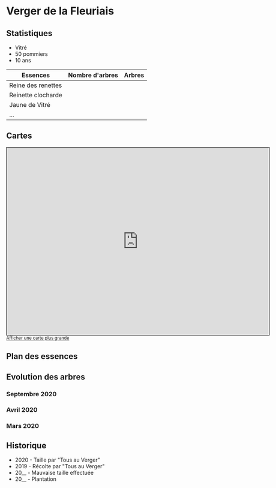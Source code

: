 # Verger de la Fleuriais

## Statistiques

 - Vitré
 - 50 pommiers
 - 10 ans

 | Essences | Nombre d'arbres | Arbres |
 | --- | --- | --- |
 | Reine des renettes | | |
 | Reinette clocharde | | |
 | Jaune de Vitré | | |
 | ... | | |

## Cartes
 
<iframe width="700" height="500" frameborder="0" scrolling="no" marginheight="0" marginwidth="0" src="https://www.openstreetmap.org/export/embed.html?bbox=-1.2053686380386355%2C48.10948543309107%2C-1.2023645639419558%2C48.11158078545601&amp;layer=mapnik&amp;marker=48.110533119953%2C-1.2038666009902954" style="border: 1px solid black"></iframe><br/><small><a href="https://www.openstreetmap.org/?mlat=48.11053&amp;mlon=-1.20387#map=19/48.11053/-1.20387">Afficher une carte plus grande</a></small>

## Plan des essences

## Evolution des arbres

### Septembre 2020

<script src="https://cdn.jsdelivr.net/npm/publicalbum@latest/embed-ui.min.js" async></script>
<div class="pa-carousel-widget" style="width:100%; height:480px; display:none;"
  data-link="https://photos.app.goo.gl/9bn1zJzVtxH4Kf8c7"
  data-title="Verger de la Fleuriais - Septembre 2020"
  data-description="44 new photos added to shared album">
  <object data="https://lh3.googleusercontent.com/Gc5MhSI2iDOq9vN9UibdbZ4VKxhvoVtqiIrrt53qOHvGuz_Sf3ZoSoVUDKBY3oHqC8kCCms-MMrukOJuUR2lepJNt-qHjB8n72EvUVgl4GzFp0w3TH_BOZzQQN9xmSrTlveJmuardTo=w1920-h1080"></object>
  <object data="https://lh3.googleusercontent.com/7ZC_4Gy6dR56DFqckR5w1JAjNao9SWjNDze6PqrLrtgaSIgZNVovV-vu07lQG5bNoR9HIJ4QKUJm6dgSqVTDlSap0u68LEvHdSvhCM0gyl1gkUtADqtMIWXn2-gdCmQOUhx1EIfp3HM=w1920-h1080"></object>
  <object data="https://lh3.googleusercontent.com/tQY_Ssdvin28pTtgQy6bgeXMpdZnN1crGZWRO6knm2o35XKuMGs-_xOuBPZlhfgk7XZbDSyafwZ1fC29qGkujvF8VG1ayV2Xnb4wQKNj4W4SA3mHrKLeNELdsLANucR76pHM97wEjUE=w1920-h1080"></object>
  <object data="https://lh3.googleusercontent.com/DFQWqVgUS51cX2DT2nz5-Eg5QFiTpsBiEILWNJi-w1mznAhkvrohygKYih5WZbMem4hx5lKPJqFGaiOTl_O968z8ZaFwcVuw1DJBN0Sj8c2wRigi5Tm3vb6KCIg4M-0UWSeslzOhZUE=w1920-h1080"></object>
  <object data="https://lh3.googleusercontent.com/NuA9KTS5TQWWXzQiDlz4HeLOYRg3OWM0NIxDepUrqqihD6_p8cY7IOlJue2yrarRcliezuVTN3vpeM7TxzrBe1MqkYLm20KmV63AjWaUKLuRK8xjxsAy-m_V888o6nOkiTfyRApwa_g=w1920-h1080"></object>
  <object data="https://lh3.googleusercontent.com/MGHz3cnWss_TWpFBOSiN9vMi-Uzw0AWgHrGVtBHENgYNt7WrPNl7dwa8AaH2P3rtiMxQm_kjSaxKYhjWqMLbS6gowcVgpQ0pRwvb3XJJzb8bSSqeWl_ODjKIR_nGq6mmAv-6wncyJuw=w1920-h1080"></object>
  <object data="https://lh3.googleusercontent.com/jtkiJDs8AlRZ6C-ggIFQF6S2jogJyBsal2jfyMA71XhXljfW4DUd3tt-CWOQtm71rW6v7loXFGiMdcK1kIkWdfADndTrhNVmnwiGQxZPFv2ZKDLKspbDXGyJtPxeQLMuUU1orrYdC3M=w1920-h1080"></object>
  <object data="https://lh3.googleusercontent.com/sL8c9vLbXCBfH03zpM3wfDdKtIVlVATlu2iD592Abre6SgKAeT3942ei_NOrtnyNQuXA6sgrMip0uCJhF8RypXg9T92VMiI34_IfKv3-rDMtflaclXPC-l1KOZII798y9YE1raaupQE=w1920-h1080"></object>
  <object data="https://lh3.googleusercontent.com/OPDod3UQ_pHHt4mu3A7HnRZ_qfa_1bNbmcCtQMmm-XpC0oBW7qghAwuOumpEafMypEqbOAI3UCWgM6MsBsfBBSy-5yv10mbe1lB1Ow1MUNp0sudAFRUBXLgg1abh8WipWq7vk-cW6m8=w1920-h1080"></object>
  <object data="https://lh3.googleusercontent.com/q0GFA0bK7RnJxcLL1o9Rxbkn7rtRb1v9FDOkEsjbLiCSdZL9wrYkl3VjQbLsNOZ-eNMV8LoTNTjbCsWi_x38E2dOVKR1n6oPVqC-d_MoaQgTGvDSNekiW5KmVJ4laXYxzuN2PLcvkGo=w1920-h1080"></object>
  <object data="https://lh3.googleusercontent.com/caKx9V7dkxlQ5c1hyPM5jUfi-O3nVfBVn8uCMrKjUpI1-jwOoJ6OEYQeb2TrwHvAq7G__t2uoVMTc00QMfIjvBFkO3hr4P0VgXG6SgwPoZ7_OPgNyt5Ga4hGy7GaVRjP_bTR8pArzns=w1920-h1080"></object>
  <object data="https://lh3.googleusercontent.com/SMjPX8ikyjFfYydtMekaLbu0JVmh-qFxkg0RZ7XCVhgLjYChIplXskhsm0a9VBVggXMo1jruboGZkfmFSvDPrAGDPAG4OgrQV6Wr-8JiJT_mSsTjFNVujAAWVPR_mPHrMzt7O2p_FkQ=w1920-h1080"></object>
  <object data="https://lh3.googleusercontent.com/EnP7Pyr9TMnFmVdgZgha1Fliq17zQTXS_dQ-0aJ-PzNGlLFU9vYUIJffoyol2wypyJENRoaUaFfIuL_h4EtRsEc2Bla6kntyqY_1nzO25Qx3k95710aRDLf-If0079v5qz6FdMs5P_A=w1920-h1080"></object>
  <object data="https://lh3.googleusercontent.com/67ubu3dUUte90rAb5XDo6SNmgLNa3vZzwZuLt4BjZInZ5VAMyQMQYEZIRBSmfLjQs2MuixNl0A6UBQbckKxPJaaUAiYbDEplbj39P_4N5KIFsQc_Btdv3H8XBg3800ukHdIVFcwyYVM=w1920-h1080"></object>
  <object data="https://lh3.googleusercontent.com/HPbWs5f8s8vYxzb1R5brTRm1ybtnZ94zVEGVq2v8n9d8r6fLHjJY_qvsM4Drw5BJhU8256LdOJ0BDtxrKW7vjSgdvj7AzSXbLZya8BPaShCdZAJfJtAnbwpaSnSGyC8geGnkMaLhAHE=w1920-h1080"></object>
  <object data="https://lh3.googleusercontent.com/sfGgcsJe0a1gihK7ClEaUcbKXXBPw05ytx9rVwpTuWWAnzcJdP-Bfdkl9NUbtjKjKWG93Q0m_10P_hM7RHqTY8qrbMmBJzjS6lh2vFurF3X5mOYNXbenKMYv8hjjrSeNafW0f8L0CNM=w1920-h1080"></object>
  <object data="https://lh3.googleusercontent.com/PfwzqgpeMom_qprCKsXQCl_-RsjNb_TASB-OFtGUHa1DVbqMp2seWhoYHACkey6hA1oUr5CoZpgtOXvpfkZFtp36hMG69GvIhcGvYxKMqsKY-krOztLrJSzTZJEWC430RQeIFUgWb6Q=w1920-h1080"></object>
  <object data="https://lh3.googleusercontent.com/ZA0u0ZoksRpon2c0LCpKkrHCHeDnT5V4WO4k7nOkb7t_dZfowDUTSafQqbI-4NKD9djgzaxxY3rRMM4ebGWI2hnt78zvSIlgMYkll3GDk64uBV6biXz0jojtmu42MzzXC5kgJwnmVuQ=w1920-h1080"></object>
  <object data="https://lh3.googleusercontent.com/1ruqDWyOhYwju8BETygt_oPuoCEkz5xhaQ8ofSMqGj-tpxkgsLpbmEDWl797vnIeNnB0i19c-0uu6ik1wenL6GA7-4OalWSBac35F4EQL6o2d03ghXDf14FZAIspJM3JOV3aL1xrW44=w1920-h1080"></object>
  <object data="https://lh3.googleusercontent.com/cocJaTDW14yRTlS9QWut-_oLHTY7AU6vxAN8bn-9aT19ZFGBR3jbBEIe_34IuYymcUNlW96XgMSvjd7afO6se7VacX0jJ7qLwcKR5Y-plKazaA5i9BwGaiTbXlh62DaoMJXa2vEs0uQ=w1920-h1080"></object>
  <object data="https://lh3.googleusercontent.com/fceLK5A0wSLKFFfze-MZXdcJ_5TH59N4czRIsIES-zcEF0YxYCdSNDekaSuHeSoI6Z3hnIOqtUVNC1asQwHqYz_-RxcaE4h_u3JqDsInMsCr3uTe1zT-z9yJQokWsFERTcenQfS4s-s=w1920-h1080"></object>
  <object data="https://lh3.googleusercontent.com/6n_dYB4q8qwxcj8Yass9R4YjnxqPJS_jEHv2c8QwDT5WIOsPxoKRrP8jIqc1sFr71puJA4P7PUzPXR69gmyoGqHrZGziPK6xfjaRI7VOHWYhw_sQi-GCDwazFCfmzBblVWNb7bBsHyQ=w1920-h1080"></object>
  <object data="https://lh3.googleusercontent.com/riqS1Hy9b3_UqBT9mnYLQg_qFpWrQAZQNHXRatRTyipZ7Il8LI31QhAV_EZBIoTlo-NWyQspdDNNpqRhPK1gY9lOfwYpLXyV751cqO68B0BVKIARkDXhHEDtsCnGQoITOZaS-_VQv6o=w1920-h1080"></object>
  <object data="https://lh3.googleusercontent.com/vkhwIXSYvxstkOKJIBizlaVv--NCZ_II5GKOf15va1sXHDEI6GaCIlt33SKTne0flTb4KfXP9kelDh_Yw9p3HsAccvLaC_eZ78HcRkLDQVnwG1RpzxeT9v8jro6O_Hv6zK6_HtK_reQ=w1920-h1080"></object>
  <object data="https://lh3.googleusercontent.com/qmCKDIFlqD4JMIdXh_DQDmcMIW0nvQqSV3Rk2Hj1RmeEFGS5NGxkbpHpDITKE1tjcup8rTbFwt0Zeo4alQMuSyiIGdh9wp9eMJK9qc735Z8tgaz3SlblLGggF6G46XXtEh2DE51IRYI=w1920-h1080"></object>
  <object data="https://lh3.googleusercontent.com/M-p6Ihrra-_PytZPkiRS9PoSvtl7QJ5uHRZb2y4g9-XxaQIq-lxP-H7AigX1V13InmQHFwUdtBvOKMeHWqjLZ3D9YW0Y6AcCrmdpQ-JtKqcQcHDJQr534qy_RoBP3h50K6DrslUxuXQ=w1920-h1080"></object>
  <object data="https://lh3.googleusercontent.com/rpQ3pa01r65FWEWP9Mm-vljhS_pcd5MsLYtrzLS4v29S9djgUTE7NLIfRfc44Un1rkJn4E_phRJI3U4GrTGZY3DVH1mhpMMCeoM9zr1YAaIP9sMXVTgBPUOaETWjFe0x_rWS7VpWgLk=w1920-h1080"></object>
  <object data="https://lh3.googleusercontent.com/KsOzjt2zwlQ4rtzyq6eW8rncsJilQl-MlrO6wTUdiz8lk0rEB_zirFFYm8zN0A-4pMrEaXpuiToxwRq39Znfr8bkuTbAFB3riotGdYMDBmiQWQ42ujU-rdt20juXUJF4IO9u1zeZ0fo=w1920-h1080"></object>
  <object data="https://lh3.googleusercontent.com/_ihSnH9hLctOYTUpmLED-ICFkPdN46L_1Xg4IKUbYRSbRIafODFNBkE4CGXss4O1MLwT5YqeX4x14D6Wa5neMncqTdq3jiqivtZze7Pm7d4QmxtvWMugkBK-ySFpjz5PNcdpwfFkOU0=w1920-h1080"></object>
  <object data="https://lh3.googleusercontent.com/JY8UnBYWYPeGFa2id2X6C7tdz80DcTjml_7YpnKY67MN4e-LMtAA_qb7JARb1QVy5WAP810ZXcWx2vZhMM1rauNpt_Xdn3KIMx7NMcnXK7vd8JUczi__n9d49b2j3bVbv897hPwd1mM=w1920-h1080"></object>
  <object data="https://lh3.googleusercontent.com/68TEDXJx7-JmlTp52dRjRgwvr8uwaM4R3J1Wy6KlLvDH5dl6MDT4yWiGISTTEtgTlwZzJOXSwTJl9omCI5iPJAYUc-DW890uu5RjRnpP9DN9uq7Pm9n1_jLdIUGvD_PMVPQjeoqvrss=w1920-h1080"></object>
  <object data="https://lh3.googleusercontent.com/FNz1hrgN8spqB4ByAdfJdDP6u82npKIfuxr6kZW0vCMu6MngEWoGQ-WOabo2-gUSAzmi7gXYb4aawLVVI6xGWGLJ_Fxb9YGuccwLZvhioyrLDryHDE7Xr68aEaVueHV3sLFV36ClsBw=w1920-h1080"></object>
  <object data="https://lh3.googleusercontent.com/Lu5ax-nrpSaQGIoXfEPdwhjvGGtPuNAKgdNUH7Bcmzss4DQresaCTVgI_-WS1TjkPsA0NLjuPZ69T9q2aA2gS_1jikktajFUDyF63QxL92aVJtcuvsUW98zVh5pUBUL2LuqqJJr1O2E=w1920-h1080"></object>
  <object data="https://lh3.googleusercontent.com/EbaCpOS5a3zpANXyQsrg-RGQ1Bs3MXiFS7OxMApS0x3C1DefG30VC4PTmKgCrGDzdTdde3oO9T23Gc9jg3-CFYyBsqgbfe4EiK_LJzjaw49XXhzp7bFNaPcdXROLTSu17hU5vFOIbVo=w1920-h1080"></object>
  <object data="https://lh3.googleusercontent.com/A6wKE9rD5HIPmiInQQiBzRDw3IuhXorlLTo8jtq-hXo9k8bveW6Z5lfwno6WqeOtfTR6p_90Lq6-_K50IqXqAI-s9ivypXOR-9Zha6Xj3wtizdgfOJ7otwRLTNqra7i4iN1ptzfpySo=w1920-h1080"></object>
  <object data="https://lh3.googleusercontent.com/cO7gtGQ_h_gQMyHZLXY_dGq4nvePDPUtko2IsQEjHdfu3ymiiVOaDDUCaW7jTk_JM5rRS87tcktgqteKnKAoYIOTVD1uMM4xwGuA3c7s08kYVUUfuPLRkLhvVnwrYhFfUlDE7ecqIkM=w1920-h1080"></object>
  <object data="https://lh3.googleusercontent.com/OUNlOZor-q2Y7pASX0dasWviAbBjRwZJ3-a9kfkNzvUflvd-LXxH-L8X4CfMQFoT-u8FbQ7bmtqy0M83FGd4ChLOozb8VSWBVlay0xz7W_ep4OH2SdF03x8ZCvTUr8AP0omH0bNp0LY=w1920-h1080"></object>
  <object data="https://lh3.googleusercontent.com/JQQOAj3wqGKvNbYv7mr843Q4U4in-QPEOeMrFVzgpiXqJM7BvibPiKXNX2duIV-QVF2hwP5OWgR3nO2ZwSex_XX-5Ub1_dlfUO9E93hwW05cjq6Sio5PwbAaSp7Rj-qjeAQC0z7uDDA=w1920-h1080"></object>
  <object data="https://lh3.googleusercontent.com/bvWo1RZ3rZgdNUayyxV3WS2dOvF8E3kxe4vnQqVh_Hn6mGB3i41mDXj6s2vTBUP-nb4Vdtm9dr7tF67bB1sgYEvtqPqNn9GW8u64Ud8oDPQ9AO5Uek6ws7pWAmPPTU4UGNXVAT24l5g=w1920-h1080"></object>
  <object data="https://lh3.googleusercontent.com/qBO1T8QGr7jjBQXnzzArlqSuZEMUuYCAV881dbVe_-ks-Db3t5oYqTEoS-OkdDqOoDnJEUXh5ovIloOJfifr95XkXL7auo2DwMglwtRsPnE0O5dbmTxJnjk2sY27t1AvADUbrGbc4Vw=w1920-h1080"></object>
  <object data="https://lh3.googleusercontent.com/5A78YNPSCQBcilciQwMyX315IPgK55Qv-sCTbiwRLD_QGCW5eIW_RJJWJ5HrDj6UEw-XrR2brmfR30iazBGlwvW9oCJvhMm-D_j7HklT4iJxDyJCSKIL8NK9x177jw1HkhMp_N4FGRQ=w1920-h1080"></object>
  <object data="https://lh3.googleusercontent.com/uoLVbADZZ-zMAOF8c2njtyTjATFKmvfe4Qsj2kHmgjsZzwFPBH9-ECB0LEWrezdWS8hvmdkziIn0fA1m9lIyqe5Xdym9QZ9D17tS94lOxFSu8T775uZT5mmVoCHvhdqAowHhbd3OGxc=w1920-h1080"></object>
  <object data="https://lh3.googleusercontent.com/NYpLTjLdNawMKdZR1pCrYGF4oGMQGSr50qxkQj5nF4QcOl6ck8GjJ_gamL5hHKeywaF_G4N8zb94FUWMw_sOQBakxKVsI57PxUV01MWFY1qzyzh5yWyqqkRES2JCHA6lJgsrVKWBc7w=w1920-h1080"></object>
  <object data="https://lh3.googleusercontent.com/f6KTnVztZRZF4PMSw80Ja0Zjnsf3646myvtrXEjJvdiHHRWtbY2FoC0fQxho9Wi6BA-56CeKnuoNWYu-E2-3HsrD6curefz2nb0dLQkpJDcUlUOfYyuqiffsz73BhXZ_A77rsJ3YctI=w1920-h1080"></object>
</div>

### Avril 2020

<script src="https://cdn.jsdelivr.net/npm/publicalbum@latest/embed-ui.min.js" async></script>
<div class="pa-carousel-widget" style="width:100%; height:480px; display:none;"
  data-link="https://photos.app.goo.gl/go2MnhvHufVqq9gw5"
  data-title="Verger de la Fleuriais - Avril 2020"
  data-description="51 new photos added to shared album">
  <object data="https://lh3.googleusercontent.com/_-Oez8_b2kjykdvapy34ZpvcBxrcB3M4E5h184CizLIK1MZHiqdrmlrVKCsngvhC5TeKaOAljMzY4udMR4np5-LxbxZcjXtAuBnOLztt0wvgh0OWYUJvp2JJkmLEaqWopulNDioUu3A=w1920-h1080"></object>
  <object data="https://lh3.googleusercontent.com/pzi4z1rzPmKR0NXDg8mJkLQbc3pKZJjv9SOAu1l9Pwq9DBbJf_w4WqnEItO9x_eYl9knzYOw6c-Tezleovc7WW1pOMhKedk_zZRKMlaGAH-pfcQFmmmDrD9UU4LeBpnNZWC-oIKeo6I=w1920-h1080"></object>
  <object data="https://lh3.googleusercontent.com/4A1jLSne9k52K-XjwF6tfHGvjHwlA89yaWcDmRWMYVc-w-XldWztxiRIlUp2xd7cJ1WSFESBZXJ0AXzekE20XS2J_L5M9sBsmUL2rnesXgGdtSPpv-m2zLtK7TicYUYjEzouWX9P5wk=w1920-h1080"></object>
  <object data="https://lh3.googleusercontent.com/ISTaEI2Sd6c6jjAiswUAzWIM46azH8SkgfXKP4PnJQwu2WwHS1igCfKHO4g8opR1eCXKJL6UTVBVl5y5tiDdeQp7HSgtE1vzQ_PwhtkJHV6J4oSkUEotN1zkJue6yyNbPXQoSrywlDw=w1920-h1080"></object>
  <object data="https://lh3.googleusercontent.com/TfMKvelswYHuMhLztLItG4WFEVjira_KBuOTt-JaeeLxf6d019sIyawBWC0GmtxTOvu9JaDpMrmurnMV7pmZeYss-g0aeXmW8fgV1qx3frriof1xWte2TYRjSjX6C-sDCEoyTnNxpgk=w1920-h1080"></object>
  <object data="https://lh3.googleusercontent.com/22KbL9CTNb_yj38XuBiLMLkVF_UY6QOb8jXezTHD4eDi9O8Ew6r69ogGh7NXhDlKd9EaE3hascX4Orur_DaemmOXjr9lIL3L2Vq_3Qg5NoDH6eqFu7ZJoDVNj0tUBjq3SbRZZibw1bg=w1920-h1080"></object>
  <object data="https://lh3.googleusercontent.com/Yzm6A2IzuXGqYR5wypLxfVbgi8PiWRF-A93IQdbE81xAITSvFCmoXq952Ail32KUlfwN-qMsgvODNH_8P84HI1Z8K2kbZ5Rex61WSExx-xgO6Mc6MLRBpFljrpJmhrezildJxiUSa1w=w1920-h1080"></object>
  <object data="https://lh3.googleusercontent.com/adFFgUX2FNOhT0f-lzPkjcDWjlu8HtL4qjfT7z_I-cKD-395d7nMFh4FelxfB0A5AxvoYyBD2YYVL4uQcqX3YZ8HqmLi9BdCgsn3n69MaoHbYggL46a9xaTH_jihQe91rQiqNe663tw=w1920-h1080"></object>
  <object data="https://lh3.googleusercontent.com/TE8XFnfdumrPqPEc-GBnwQqj0jqgzrJKOqvoYxCA7btimopms8doqQwG8rzAZJf-MvmpE2QGDTESdJCf_EFN63NiF6J6bqSQIQaQmejYYCCF-5M24lwko9lm6aj5cWiNnahDlgnvZGQ=w1920-h1080"></object>
  <object data="https://lh3.googleusercontent.com/c8yhQyOTSsidWRyrwIKS0YPZB-byQUhbR5eUZGDonXS7R4sDn6Id91gQSwaCfIhG_uxH91bIKr48nWJGtddw0W2RsAqkOUPtwpny4YZoyoWCX80b7jQz2XEei3FZJg7-tojcvDjO8Ow=w1920-h1080"></object>
  <object data="https://lh3.googleusercontent.com/TeLEJK_SPZTbF_fi94wpSH1ChFK5KiLZJvfUC1cXXh3OvRcvlowHOPedZt9qVIOf037LxUx9whuy0fV1CBaJt34fcf01TJT6PjDS_DJoZHzYINxLjHIVgDWxJThBX8nWIFqbF4wY3bA=w1920-h1080"></object>
  <object data="https://lh3.googleusercontent.com/NWydD9KWck7R2qZzyNKvzCuY4E09XogjRxX5FbrASov9YHP9982BDP52tl__JOJzL-pMOHzSSOAm7BM4pyHIT75V6iSpwywDor4qDV7eMDoP2sHp3ze-U6pbv4DZAULspaK6aB9ZL0I=w1920-h1080"></object>
  <object data="https://lh3.googleusercontent.com/qoK9sEE2-O4rxnpxrgUU_pM8U22OIpo7uuwXNQ6hBKbUvZlZC0WsSo47-reOKQje6BsVm5dPSf9EwELHxUgCa2rLE2394NCBpGLvSk4yvIleb9KfZGTV56fryF7TwM0DswKi_zjUERE=w1920-h1080"></object>
  <object data="https://lh3.googleusercontent.com/0OnG48VmKOJdRiMB5yyM95OL8xNz71FrLsqBD0Ovon1uYj1_r5w8ZIzZudEhoN4jKP5_RtmnvwWj-K7YNnUWID6sk63CstquIFwM7NpwsgY6_pN7kFX4h-0JOpYj4dVYb4AB3vYTy54=w1920-h1080"></object>
  <object data="https://lh3.googleusercontent.com/sULdsVeTSUSihkIH2DVTf9_sUjtrmZGaMHyCjRC22U7sNfubv-zTJv0-HqxVxmWUyVzVTUlZBtKD30dG6NHiXnGgvvZI9cGbSxUXYCdFWdXPshbVaCzZ0XlDavkezwL48gM2ds5PDN8=w1920-h1080"></object>
  <object data="https://lh3.googleusercontent.com/I-y0BQLeu52NdXf64nUuKhUelEbwLtIUDCSDZZoHR2b0l0_Ahbw6vmSPrBde6wPfOKG7JFnpZBz1fKCbilGjt0ogjym9u-lf2mRr7FN47-tfV4IoSto8ngRW74-g7mMe-rtNCs7XZg0=w1920-h1080"></object>
  <object data="https://lh3.googleusercontent.com/aovohuXogF4Qc1cJ2GB7dCtZkS4De3GCLcJ5DeQuGiGmikyE8PP_bikb7lX4EhwQKryqShavXN1ZWWwMGt35oBe_B-3ryb2sqTqZ40xr6tSWlkf2ocHWE1-vYKr1GeasOi2YB_9M-U0=w1920-h1080"></object>
  <object data="https://lh3.googleusercontent.com/Vurj_EEu-0tDhfhN48uvYeXXreFtTKt-8m0PGq2LqJVpzCCF2eesmPEpBCr4_Dqt1uxPWILxGeJ_QEfVyL5jxPZ11HclzenK4e7_NbRDGMCB7XzNTYHIDXI_t0cdylXyW4VAazoy7yY=w1920-h1080"></object>
  <object data="https://lh3.googleusercontent.com/Z6VgcpFppIU5zCKcRG7fRNCemlOtm3l9Bzh-mvIWL4fGE73FTiNub8KkoSDSvDD0L9jJ8kJy1Gen10gFmDjLlSHn9S0SjsBwMWfj6_opJMh_9J4nue8Uhe6Ga_3OEEveLxWu9FSFIys=w1920-h1080"></object>
  <object data="https://lh3.googleusercontent.com/XqO2dE5SKkTPkn5TOFDSxApyuzIju8CiGlDvbKvqu-r-ZbpEtfT-Ng9KyhvYowU_arJOJ4crreKaixs2pZuAzhxbqQeulkAqe6CJ0GRsphIaQe9ZIpyY5FbwQ2nWSmo55qFoCqWoSIs=w1920-h1080"></object>
  <object data="https://lh3.googleusercontent.com/EoTphqd2jCa70p2mX1CXRMRUa9zQB6rpEn__vlYP7UUk0fgHpsUkEnrETA33xqbhO5KjHd5gAnwjGYsaw59RlTo558XPCJT51bbDY6DMRhsjAFt1lzTkg7MbzFGB3uB1MMiaBVF1XI0=w1920-h1080"></object>
  <object data="https://lh3.googleusercontent.com/FHs7ObZrL7IoLPOy9tBKyeEuTtsKWSvkfqQqC4y5igT3pb_r9gntsVDKKFKccGp5_PpThwbBjMaFWbx0W14Mnvlv-f7iMpFRO_JUYLTv6KS95hwvNgjpD29Qxh7Lu9lQJlc3ROy-pUI=w1920-h1080"></object>
  <object data="https://lh3.googleusercontent.com/rzYUTC0mtc_BZSqwugf0MI7TfPaDGMHWj6GoEzDhkZoLS0lFFvYDXWJx9gaa9koKGZ9L61uSP-U-aDeYnwDx6ePg1VJeZ4bHkOp2ZmEdkd8N4Vis_XTusNB5pAbba30gPhvsiP8OgXs=w1920-h1080"></object>
  <object data="https://lh3.googleusercontent.com/t1X6XIDL8to11HtAUET6cXw0dauPODM_r1Y1zk6oQ2tpzGJTS45o1HOuuYNcTRST49xlp_yaPmzUjL2yiJqE1uQwAm0GZRbazD3VytPRRe_qqogB1DZ6tsvX9CU-A3d_8LUTZoACdHE=w1920-h1080"></object>
  <object data="https://lh3.googleusercontent.com/nB-U19Ky3bZFdDw-bXAyEv-SCEBP7JPLHUFAqvoGYWmHU-3hpI1XWTLkrFpW4vMT7RO9J3yxFMF1vYLjzdhQfBM3aH0AW_xeHvw4rlzszXSO760zcooDI5UxLpVVKUjSNpdltUCc818=w1920-h1080"></object>
  <object data="https://lh3.googleusercontent.com/bgu-bPax3SHNPc6zoJYsEjdJLFkuxpylRs7_VAM2yeKbdAUjUXU0HMKDFLFnFf_9zaSdE2VpUDDU6Cq2BjQNqBhSQCFN1VKuCMdfIHJsd0K59ugXat5CJec0V-rItwUw1-14HNxKB8Y=w1920-h1080"></object>
  <object data="https://lh3.googleusercontent.com/qVK_WhqWekcmLdday7cTWBcSnq4id4MfS3kXvtZP8u-L2P4kX0XyZXlo3QMuI-EorWuTLYFk2vnwhyI2RalXr3iCpb16N34KjSuiH82jNXPyEUqi-NlwJMwgv6yBnWD_yU8hJ0NPZ4Y=w1920-h1080"></object>
  <object data="https://lh3.googleusercontent.com/VfQxjGrzhGSZBVtcX4kF11JKafxlL5rDYETYluASVmeOZOdTzQVrDMjIOdz0KXQyPYAb1X8QXicZM4KVNUpuDYXuafZ7agdzGiUM4Trr-XK-7793eWpH5hvPAkuCPTrwb8RkxDq_Rvo=w1920-h1080"></object>
  <object data="https://lh3.googleusercontent.com/NogQRebOeoTS-cYrUreW1f2me47Yg2imiYbXFWcLrcDq2eXM2eE_GWfHvAAuUY4QSxYJXFp6N_WlPLybqIhiC3xftZT4iQy1agh7GHOnJ05EhSWKRrObPA2kDuWXJtinCTv3ClVfca4=w1920-h1080"></object>
  <object data="https://lh3.googleusercontent.com/sqOsiwep3gTkoNdf4NCjFT5LR5WMjPVXKsJEMZ834QcoXV8NbG9tF8SXisrh1qShfM6ZgfBTR_J9nvpc71R199VgZstflcpDfJTO5alYGtn8y2UWVj8z6YsGW-nfU6GCZEMG9pCp_do=w1920-h1080"></object>
  <object data="https://lh3.googleusercontent.com/j4SHKQ2oO2Fk6CM28aQNoMe5S7zT8n7sdoQpIwpJlQwyiuk9wCnmcwO_3EhPF2O4R9_JlszZcKDpcbyJDzmzVq1Tr1X9fj3cCByYv8321VnenQ55LmnrT_55hRb1pbYPy1V65xuXXUs=w1920-h1080"></object>
  <object data="https://lh3.googleusercontent.com/J0WUkbLlY9DPv12xHL1nxJk3F2SQWcSRkPyO2QAOqI-hm9kxDCFhlsLNOogvKisIEVsIqYqSTk2Ydrcv825hUen69vvjiAmgzoe4f1KMEynwV_dECsUixdQOyNDw_rQcSdZt4Tsrak4=w1920-h1080"></object>
  <object data="https://lh3.googleusercontent.com/opOqgBz3QSGAs4txHG1YYku8ku0tOnbTmfH8RI8VQlUrEohYbQpzCGODhSB7VDaiV1ctwaIoTSiknvaKvQm_HJu5Pyqhou5Uqyfugdf_y8TlCsmUT-QEiMhqwYklRrFeLSmQSmfAJLQ=w1920-h1080"></object>
  <object data="https://lh3.googleusercontent.com/i2IwxrI-tmGyccLtjeFwgRDNkAGh2_JnqzCr3jxrgJkONE6AON_skzWZ2E_CKfzEStxzkV_z531LjR3JjoRHoe6Ts8wv6b0yGwAVYD09uhmsraPtGUNyrrTNCaCvr7PAcs8uMO7pa18=w1920-h1080"></object>
  <object data="https://lh3.googleusercontent.com/P3xPBi10Hp7_ndAR_mNR1Ds2tWdaoqp43hIeet6pJQVhulimlRFzI63nZ1lBn57hZRe2knpOOXjyTi88TrL5jBUwfcVL6hnXwlRPxUuUBI9vfRUi4_QYLMDnC1jtXNHvE7_8v_ZapPQ=w1920-h1080"></object>
  <object data="https://lh3.googleusercontent.com/bAG55rjHw79n5xG3v8brtkIymftbdwWT1IoZrxZcQEsyZV5BbwKCD_Wy1sQUyBFl5BbxLg6nFk91AUoyZeTfNBR9LtMmxPqnzaU3pd2eJZ2jrlP60GGMairTrXeBMsjJqLg80sSMEuI=w1920-h1080"></object>
  <object data="https://lh3.googleusercontent.com/6ISjPG1rj_5MKAdXgzN-j-ywMIe9LhTYOeOwZ1qKPmsqlIS9LHOOi76kuA9sX7wqIYX0PixNaEskLK-6sUcbyea2BSBMzvsyjIEfO-J3SKqF8K54cc5cPCWg2A59lQURZXU9ist9dbw=w1920-h1080"></object>
  <object data="https://lh3.googleusercontent.com/zj4JoyiQOHvufUS2ZpAf6fzuzN9dnvYikJU04Z5zeytgdwzpWSjAzuj6eXdXyMzalAOG6zCEd84utJc0vvB9ps0hXMmzHH9Pw4RsUApJEp6pI_K0BTIqKfNL1E0Z-rj7mmq_shP_MTQ=w1920-h1080"></object>
  <object data="https://lh3.googleusercontent.com/oIzqnV6HMlCJvAl77sBgozawnTwwpLMjztvFT1PRDNWW5_QhTL1qETbgbJtdSGeGWd0r8gmH4NHrGZabGXmhQM4IXH8ORjg8TcLTTxdwodk9jj1W4ei96Gv9dSStMyk4ylGOFyIgYVM=w1920-h1080"></object>
  <object data="https://lh3.googleusercontent.com/80HDRrxAQTsU-Bn0Ae1z3vQnOEICW9bazyOxbWyD92SGI0hPDPT6Ial086NgaEtVvl7-10oTNK8Rdiq8C0V73u4N-H00c_OBYQ758-BW7nVqm86KHkJ90O8kH6XMUFEoVtLS1utWHMU=w1920-h1080"></object>
  <object data="https://lh3.googleusercontent.com/_vpitV9q--Y7LkiGYKq4VM8jYLu0L-cigE9ZY_pMAEPYEcwpuxR1AbVmyLg8I8HQajCRjZ7xP3oTBj79R8XH8rA6ry3insv_MwNuxi8OkceuyVdvzT2JhutiRF7CcY2P0AJcC3zxO48=w1920-h1080"></object>
  <object data="https://lh3.googleusercontent.com/MkkF8QUwGMg-vW0PLEgicA4_6ORm8PO1TOmxEt-AJW-F10CbLuIkR1SgiDy-tqzUoSBhZddvStfgbYuu7mrACnJUQcc0b-zpY5tD4wW9IYEry3Z_usiMQ1KEY3KD-QCGNRXJeqniUdY=w1920-h1080"></object>
  <object data="https://lh3.googleusercontent.com/gXGokr3s1IjBbsqPGSeWgXKJs51Uch1CoFrf8cpYK4ZYfZ6mbBiz9JSEqY17g1oDhXKGYdTI7WOe6Mup_Wgr-OvlVOPBItRyMjiQ3hJJKdlLG-qkjoms5EoW0w7wo6rylIS-FE8fhyM=w1920-h1080"></object>
  <object data="https://lh3.googleusercontent.com/Cx8F2fjBnhb0epW1m2aoGctWwfWPYJ0cm0VUr5dkpxWnwsmhGZPe1FQP0VwwxLeQVggDSLAj58GaCYlwxe93PN1MgW6GqN-FqOOdbNxId3G0iopneEn2I0vqBY0xgI3xi_XvOaN3eSo=w1920-h1080"></object>
  <object data="https://lh3.googleusercontent.com/7MNDUmTxiBBfYaU47Mi9kSVuGbsDN5ZIQqHivHMFJ8hTOFE3j9SL1d-WxBGeTwmX6bbNttYzahMEDMGHHH_wLmiF8SDKHFP7_xDkf7vfoSXI-3jJ7Evyf9bMOvApgSNB5uynxuHCRMk=w1920-h1080"></object>
  <object data="https://lh3.googleusercontent.com/6z3OiX82VILnnVPOEtMLRuK-fEHIC79uh8XirOyu6pOwzlEfHxRdQrOg27mSYvig8VyQikk5HUcv6RWRO5UpngTUwKjVsO09gD8SmV_x8QG40deu6-n1UKiyHMHPGkjJQ4bIo3t5jw0=w1920-h1080"></object>
  <object data="https://lh3.googleusercontent.com/qV5Wx1HKxIAvjOIm63A-8VzRQzpPMEU7L5qpxuyUcufLWUI4npjUMfOX2k4cWHvgWl40T2u4pjOyrWpzhH34UTdjjAKKUPFkRylLmLtosi2ie9baixflB0nbpMGkXSLu3CBGzMEqjGI=w1920-h1080"></object>
  <object data="https://lh3.googleusercontent.com/UfJBShqZJGfgCjCBbP4LtjkquplzsH0gUqJLQXdLNEWd1xM7H9onFByM0kcTErVZeGqC_PfP1Wnmj-WgbkgAuEKz7ooV5xBgiag5-wXhfkrME3-oDrwqzaF4jrjRVHllzxhRN_jBHro=w1920-h1080"></object>
  <object data="https://lh3.googleusercontent.com/PyZad468_3bH0lx38cStFCiWDeqwpc4BkCOeIba7V6nvqBAv-YMBtTL0TSq1q4WMJ7BiNELLAZjELXdllGJgAWvk7GZY4JCp9q_phvijoxb3iHVF7eV_nlBXdvGG-lqgzqExqJJ_PMY=w1920-h1080"></object>
  <object data="https://lh3.googleusercontent.com/2NF7q0hLKitZh8CtulLJX2OwAUezF3hwaKw0Y6h532rK8gbFqJKqhBHkacYFueC5zBis6cWTKjDdh1CqDsMCWVnxP3l_Nl_nduo0Uia3c_xcZ0AhOfI-_pmL8lLh5PBYnBsHM6bu-zs=w1920-h1080"></object>
  <object data="https://lh3.googleusercontent.com/JGv-m4y0fnd8qbNHU7G17ai9E_CNqRlbaq35G4H_YLHiKaYSbDzwGOMFy94rCgai_FXmNeukWOK-RL3YjCFpPtglDet5xO9AJD-iRG8FlGXQCvLy-01H5bOVGu-Riwq1op3B70hvx_U=w1920-h1080"></object>
</div>

### Mars 2020

<script src="https://cdn.jsdelivr.net/npm/publicalbum@latest/embed-ui.min.js" async></script>
<div class="pa-carousel-widget" style="width:100%; height:480px; display:none;"
  data-link="https://photos.app.goo.gl/MhpUMJ7m4TzxQa4KA"
  data-title="Verger de la Fleuriais - Mars 2020"
  data-description="48 new photos added to shared album">
  <object data="https://lh3.googleusercontent.com/ucvMNN2o7Fv1FXeHhqkqSOQ-f56ZylG6XHd4qKjdBehP9AEqcUqcvNZG6HBYt1zYXUVmP7Skwn4kxQVY1u0J1HmWNOuP_1OsTNC87TJtFKdTpqKtunjP-d5__fGu8LjhVBj72tccGIg=w1920-h1080"></object>
  <object data="https://lh3.googleusercontent.com/Fcmw-YJskvVYymVUhp_7Sy48C0HdRblZNJ4-61qQhmNvChcoAdKPlNSSNyHar0nPeoZwK-8KwqY1Euu3So8qibFjUqalYdISUexGPejM4ET8_wndO1OrxGdVJuih01D7BclRk30auVo=w1920-h1080"></object>
  <object data="https://lh3.googleusercontent.com/sRC-cR2mTDleJL6Xyx7NTB-3I_XTP05rVm_rqwNbHGHz3XWIRWrvE6kEAEe8M6BMPPOldQo8qdG_OqsAQCwDDAcUf9Oa51G6qfh0dktqxF0gZKpDX6OOEe0LFJhTv3U8JrojNRZzWRA=w1920-h1080"></object>
  <object data="https://lh3.googleusercontent.com/E2KteBRRWwZdzEWZDVVW8ss4QitoZdl2s2B06wC06TmRLmgsQnMo8qw1Ffo97GFQZiZJTYPWSLWqA-88x9dnxZiFJOg9FYAnV6OUdw1MQ4DRnPfQQUwvEoW5XE_t0j7WxcQ666zZzZU=w1920-h1080"></object>
  <object data="https://lh3.googleusercontent.com/9Ra00DiLxKGJbEcRsc3vJWtTzfhUq_BhuT54fWVec40vhip9NBhuRdcrMydfFQx0KCr4oJBRLnV2uNlkRr0F_TQsUaRaBg2F7Z11-0dzVSo5deIGdKI3QKP2WqzyvupBzzNPwnXrJMY=w1920-h1080"></object>
  <object data="https://lh3.googleusercontent.com/D-fVGJ1xH1PNdCSLp4ns3bcd1SNc_BGc9Z7QyfFVqvFbqwGWv61T5l3oA2dF4XW_Sqgb38Q4WWiuhVqAmb8UI1GHkcZVuwyNzJx825bHz7ICM3ShXk9EW31I4AxHRYwbklJ79DhhPDU=w1920-h1080"></object>
  <object data="https://lh3.googleusercontent.com/B-nmvilSA9lO-xBkV87T6cUnqZdtPsGOoYthCKjYvN2yt3cVUeOc6vlbsgdO_vtEVHWPM2GVcq3EnQpF9bGKtTLmctLpGl2zxDkoZlZqOgRyRpk6mfDpVEeZE_XCdVCIX9EOnC8Y72g=w1920-h1080"></object>
  <object data="https://lh3.googleusercontent.com/xRdt2uaEPzSoLHMC8lfanC1RjsfAv3cXPUXxm82n9XJViVqjEzdnAJFuA7WX-B_TZEv5VdNiXZ1oaqZjgHtNH_1GtlHcTj-gPZT5cpfJM8PnlVn1PiClRqdosek3dvme7F5dZ4d5wjw=w1920-h1080"></object>
  <object data="https://lh3.googleusercontent.com/EIStk3OkbOrfSZPJtL-_0UqLmLaYJAh9VXFvLBLVTWuXGg8A8ezDrADeplhjHTjGghT-fwzjy2SsBw2HzyA_PmXNnlZ5mA1eomw9Rdi2U14s5whCzaZhyGj_WjUjwIb729-76HlYG5E=w1920-h1080"></object>
  <object data="https://lh3.googleusercontent.com/NG-lgQGiP5eZvhWQKwglkzD6jqb-yr00vTjx0RjqUQDuac9kQhqG0Qr5Q8KtBRBSPALI9r8d_LhSl7dQmtQyL4doyCJ_PytZVLA3M7mLW3O8VZ5cd7lup0tmb7xQTN5fZY8RXvpOlsg=w1920-h1080"></object>
  <object data="https://lh3.googleusercontent.com/fCxqpWftGqLn1RYonBK-vOQWgenVGkQSUA7OEfy39DPLGUoKPMj6eeEEUOk69PZ547zH2n-KUePzEPdlHtVLbL1X0QjSGzGYNj8b89GYut4VG6GUlfrPLnCd4cgtekd5fVz1ljlA7cE=w1920-h1080"></object>
  <object data="https://lh3.googleusercontent.com/bDqyt_sWnWQUBBmXdLZfwqyJR2jdXhI2Gxg5YW9114bX3MYp5xgmC3-L07K4DqtJ7nV3X1o1Ny6QviHtHchANPH2CSn0SGJPqcDyxRXzsgCVfaxuECRQebXQtMeEhL_1qxgT1srg97Y=w1920-h1080"></object>
  <object data="https://lh3.googleusercontent.com/vf0VUpQQXe9v5k4inLXtQ97bC458pAeGE3x6FhHNe5xlCTek6E0TwdaTGNTimc8eeUGsEwzy1RSPGT4U5hPN_CCUMpHi9e5V-3f_Nj5elR-3898sfxvPFL4uABF9ef27OtGBr17Ak8I=w1920-h1080"></object>
  <object data="https://lh3.googleusercontent.com/0flHGpPISy1mIR9QqJJgcxI82kuB0BuMydPRN4-QMg5OIoKs2eE4MDz8J1GVDNoF5NuGwi14yO6PXdLPRwT8ychajKchAOTT3AbZ8_awJklovawVmKmtq1c17mr63WOAH6w2jP6QEkk=w1920-h1080"></object>
  <object data="https://lh3.googleusercontent.com/zpk2Yrnree1ma8h9GTNuvwOAkmwGkaj_dEJEe3uB_-IWPOsKltb1buB8HMF8GDX6ekkf-im3vL1cvIva16BLeAedKJANla9q84VIN36_nRt2Nr8tvK41UvxMdNHavI4RZJBCyKStzpU=w1920-h1080"></object>
  <object data="https://lh3.googleusercontent.com/4CpNW16Z3qSrWx8OUeWWEQLXNBSAjFDLsAtwfi2OiQopbFpiM5doXP2vaTq7CJbXY_x1fS6iKxZJt1WQNUwBu4Rk217EouPnzg3GKsSaq0N92bCrIKThWrl5rXZa0CPRgg5gG0aNmmU=w1920-h1080"></object>
  <object data="https://lh3.googleusercontent.com/m5-i2zjpuiyTBv2SitwvCUHI7hGlCVqcrwGqNyR1ZheG8EgjIcOkTrgSjuwDL2Mb8a10g2aGZykMRaLPT7lyNq9I8esCr44MfKZdO-8Qy4SUSZQMLNQqrDNV0FnNpfKlSX2t80WJcGU=w1920-h1080"></object>
  <object data="https://lh3.googleusercontent.com/FumTvZnO67sSzwVzvJrzZWBpBZhp7EItA5pKfVprTTcuFqM06bQs_5lHi3EDKPhTCIpZ22KFfv_nY_VdtbfUBpZ-6PSuwgD_RatCfsBfwV6gSBLD_WJ4UGlexKgX1eYBDAfFuhKNRaA=w1920-h1080"></object>
  <object data="https://lh3.googleusercontent.com/Zbh3q08aVjScD9MliyvUx9X_gacJ78ETrg9UkrjGTuodoH_yXfi1hznp2rxl3FIXvGkEPRtOgKHBzIYXQU8WZbQPTIzhT3tvWaoNRbsRXR1LlVDoKnj_NGtoTWKRsm5JNf3l0jwqxDU=w1920-h1080"></object>
  <object data="https://lh3.googleusercontent.com/bb6T559QX_8aPSqMUq62KMwBonX_l76_zXUAlInl0RkeheRiDXxoA8ExrOUJD589QB5OuHdOUFtPnhsjLjpC7B6RWsmPJ6jXoRr88-6D4J85mecC_-xO5U6VPJ1SVrdDV_s_rZMwy_8=w1920-h1080"></object>
  <object data="https://lh3.googleusercontent.com/MWpiQHAMufgG7HNPtzRWwrD_m4aiPyXVWGJrlpS6h_sU0nu-r8Ca4ZkJfH8ie_8Xn7Nzkkj_m_U7CiSUFUwSd8csKBAnKPcmMUhn6MJfIwo3439TZT6-EmQViLpX83FEwn8nOTzrwhc=w1920-h1080"></object>
  <object data="https://lh3.googleusercontent.com/nz2su1KGRUkt2VwwDVAjQ34KQTp8EBToQj9uL3cFfUk5rKDkZbEUnSywsnc8z3VQRYAhffH50JNQMat86q6BtUVBY8uBKAHz3u8033HFhyRPHrPbsRD-3l52ynBp7twRwB2O9JzgO5M=w1920-h1080"></object>
  <object data="https://lh3.googleusercontent.com/5S-ZzwbZogNByd2jYoiiBgwF_2f7YKcMUT8cLiP46isUHkTM5Ajn9AcK7lRP99meeEpqIqdUkToPngQ_kqyrFthiqujDqOEAj0Ka6CB_ISkTxcd80H_TIOi38QIsKhhzvZ7TPp_RWpI=w1920-h1080"></object>
  <object data="https://lh3.googleusercontent.com/Ws2PGEQYy_gXiVl6jdt9Q-3KNK_NQIa_IcRwC6_3RRPLPQqClLpF90Z-AUuVgNYChfrnhyVb9lvQ9xW5GyBgaVgFbVkgWPGhn6lMBcYMVvPBhr3K9TKry7chg5kUsoktZeO_Mw8Ztzw=w1920-h1080"></object>
  <object data="https://lh3.googleusercontent.com/TOMA0riTLCojVq2on_X1gM-H_LLSTujL9LLbufwS2hgJGCj4iFQ23agyGObdHPBKakaRdVHWk9u3RoeSRKMEuJJMuEfgO8CEOxpUdx7MwWaqBzSZ9W5dIMQE-4eF2rCZoev-llg-UKs=w1920-h1080"></object>
  <object data="https://lh3.googleusercontent.com/Zp7e5ZeP2ubciiEP1J_ykLlXhkuEbrJ5nJrBsCcJ_a0O1_KGbNd3S5W_AZLsZTsXl8Wth32se-r2YOmOgyN-0nC0hhWQKL9r3AwQBQwf53gMwRnuDCODZGcXnTmd6k48XFRT8An_YbE=w1920-h1080"></object>
  <object data="https://lh3.googleusercontent.com/HFCrKU34mAI9Ab-VlGiNXchj027hvL8vUwV6IjDXCZfQTQOtSE29iC9hN-AvZn_sKcXxYABN6skD9I6wiP3HBCtdzAnbqi8DWIrwnSaYrG6l6tqUhB86ZOsnZrAPxACZKNjrmTLIIpo=w1920-h1080"></object>
  <object data="https://lh3.googleusercontent.com/0IAnNoBbMtYsB4JVxeTNuDhG6Ht3_mWWb_vnm9PAYbCqtubHcCuZtQu6Br-aYV2Ki5uxgkKdSjbZEz6T0j38VY2MbRIDIBmM_gJK526hC9oySs8zyuEjfRX2C_m33MfJkyOeyxuhuPg=w1920-h1080"></object>
  <object data="https://lh3.googleusercontent.com/uFH2jUpOKuuKCC0t-Ap4dfcsliH6oHLX4kNnMJmp6LMcl_oHlGox8Lxt9zIA4f5tJfS6cmQj5QePOHEQ6st4oHTxayFEx6BAfeLH-JzRv2LHGRgd6qr5fsu_w_VhHBYMaGToWqgpHL8=w1920-h1080"></object>
  <object data="https://lh3.googleusercontent.com/8p480PTq7O7dJKkDPzwZUnQLk-q8qY_jQBw3LUSvHThPv_ERFzZd24Jon3ABntoB2CLbV9PrfB3gObDeKGsvdAQcrcsmKQH5fuu444i8WRsipMxCgqXVrSoFidNA-Xbq_9C_lF50uq0=w1920-h1080"></object>
  <object data="https://lh3.googleusercontent.com/coHHql9PDlrwhOgNIwR73dToL4qTIsNLXn7X7i5HenknFZ2rwZIJvcjFVJSaKIvTQsddre2DkJiuGscx642-o6wZjUAeqY-ZNLF60cZFIlmYxzEZUSovRVdJ3olnh0pfwqN63wSTw6Q=w1920-h1080"></object>
  <object data="https://lh3.googleusercontent.com/E-GIL53XbHQa-wlNtIbTwNrey5-pHgJH2-EP5sXb5h-HPlkJE_WfsTvyAE3FLlBhsJM8Sr286BKv_89IWelqTa9WvwZlj2Ar6uybttOKo9BvEHM1vkd6eDoiPswp6mWX0TY1EkSZCsM=w1920-h1080"></object>
  <object data="https://lh3.googleusercontent.com/6DZM6WRXFd9w3JPPr9n0LbmYUIBR1E5sfFOdyLMuC3-YxCUAyz68nLs7ZWCWFafOxZKorLjm_abUWMmtdJ3_SkUJ7TVGhfK8c1gE3P7Tz5feQUpBeEr1Q-t0h9NLErF2eDeVM1lO6L0=w1920-h1080"></object>
  <object data="https://lh3.googleusercontent.com/Vmn-ihxZG_uwuuH30fuflrQspCOMUikcdD_KUuz-cGMFTZPfYAhN3SGqVAJYCtkLF-a6LJdRxYWsGDx2qNRlTO_l2ZV5d4kFwxUPP2CNPE27cCHvGC2xzhbGhK-uPN85pSvqvLxuwNM=w1920-h1080"></object>
  <object data="https://lh3.googleusercontent.com/jyuRDTr1KiNayYFW9rPNM0iAHs90j_2RNbinP7wc52whyw66zFiJa30aD8U2fkPK0EoWnB6rolXo8ZrJxHVG85DV5J5KPNMZ4EEMGDudWtKD0q0V1AEiFDFMz-q5VsAgYNYRI31UO6Q=w1920-h1080"></object>
  <object data="https://lh3.googleusercontent.com/X9VTi_WJ58sCOjFcIIfpOV0DfmVTzAWjO8OhQENJZLB33Zgth44_QbusTTASWB3OUUDmKXR9lEK8jwL3KBfuX1bJfZu5eKa5eYrRwQDLSjWXMMpql4it52UkcxwFATESyZrgxFe0b-g=w1920-h1080"></object>
  <object data="https://lh3.googleusercontent.com/UBfNiRKCQZWl2lauff9dhFLsQNrgfTjhrWzvsqDj6KycZ6gQG0Ay5mSG7EdRasLoM9H3NPXlsv8-KYieui1jCLGjqtzVSDhPOvuuCrPRcM1Qrd-_4J1epu_aQ8KU7r9szCaNs3_NGTg=w1920-h1080"></object>
  <object data="https://lh3.googleusercontent.com/9WyFdXEpU8-iVBSWPYHGF_wHsAfeL9D2z_HY3-UBynT1wXE8XHfia0U0dQwMUlsPAFLkYpVxOSulzqlHTTeYMQvI6bxi48zMZUT0jYmDBLMPxQKOr5ATYHGhqp3OXME1i1E1pYG7ilA=w1920-h1080"></object>
  <object data="https://lh3.googleusercontent.com/yChsT26BmBo2UO6Vz2ps4nX4wJ1SerBNSBnfHNCac4Hzjwxo-bGSWn--o1JAnQINNghJmMMHrzoNUWI5jv_tNp3y7sHkVH8Nd3Vp2rk2HAfiXIHOUcvaOX0bOZOjVKsOos3cTZ2KTzM=w1920-h1080"></object>
  <object data="https://lh3.googleusercontent.com/DaxPP1JzlHW_exMsGR760raWoMezw08CABHb6Nz-CNnqFzNnTUOMbImPN5FWPULOjjx7SvHbmRTe3Kk8RTaPwumChs20f01D8A96WbXMo1dzjPRNuydOwDX6m2eSF4LiZTDPWbQ9mw0=w1920-h1080"></object>
  <object data="https://lh3.googleusercontent.com/OR0IFObsf9uBcMpPQtiMO0kDx42r7pktK0SlQKvTkUroQMAR3HpmYvFRezVCqzo392kSJrdO6cARxb8QGqMMWcSZENS35MaNQZMx1VcNHOfygQZ73VWm_QKnH7f3dDnsRbTlq6tSW1s=w1920-h1080"></object>
  <object data="https://lh3.googleusercontent.com/luf3JyRmabqUc0yWbSa2syEQPe6GgBW3GmqD0w-5097JIfiy_hDPY3JnDxyQafikAJ3ivPPyCCRTD2CXJXcYwwNXZy_yM_2bYsUlitFEuj6dlK6jG9JR1BeyBl_2nPNMPy-3JchjGas=w1920-h1080"></object>
  <object data="https://lh3.googleusercontent.com/Te8yDQ8Aa1XD3WntWZqo74Um1ORXNDIHQp7qD6g4iTnzISxXqMjXn4CRvcnUb3bSYWs6ZONn8dnkcjBzUThF5w7BAMFKt3S0vEj6ehOHJSZYsrL4sPvp1MghS0ns6ZJIzUTrh7UF6us=w1920-h1080"></object>
  <object data="https://lh3.googleusercontent.com/Ha1dys0f2rCqylfQyPYYjL6Q6FQX9vV4pek5GiULNp181I8MV1t9ibcbxGYs1xFLo0qAPBftab9JHZ0Ws_yUgKKV9XIuqlc2LCqbIzBv-PIL1ItEo2lIHj7IHNAAUe5ppRWwV7E1oKk=w1920-h1080"></object>
  <object data="https://lh3.googleusercontent.com/a4ICp9WicuojF_OD2Zx-jAq5W4MlHflU1TPTdG4CGP8thQLpiAVrA-_9bTGG4QbbPnKTA6E-KZrx--MDnk96y1s6Xn8WaJAf0EMh1J124QnvoLO7Qdnbx0akDkm5B1JfGAN_sNGOfKc=w1920-h1080"></object>
  <object data="https://lh3.googleusercontent.com/3FqX3JWbLfWp7M4_F3ne3QpdWZojtFIEoH9yU5c69e_36QcXVlqmYFjLLu1N63pGeTPo0s343uJsz04_07Ssh7I74fdISdGISXR7BTFKKZ6iqGkVnQ9i3Ew3CnABK4mnD7bQauY1L44=w1920-h1080"></object>
  <object data="https://lh3.googleusercontent.com/7Q0SK_-AcdZscgBQY5vUSxkHC-lYBkMWteJiMbiOkGdGhbH00yDtsHsy_ScRrJ-GgBcSbEw0onCfFt4PhzGVHrK_kuuYs0FeLH0ImL9zahu3Zf991PiHSTirh7hvQs9pHBZTAAD90BA=w1920-h1080"></object>
  <object data="https://lh3.googleusercontent.com/6AA3UXg2G7P3K462UOSwtEcxBvQrdm4sHp2kxklcfvGR_EfJ5z-QT02T18PoSyPJ22Iu1-NaU7paUS6-JdXLMn0_A8DaLM8hpaWTO3c31DqR6nTlMsj77p83ZO8MxhIGvBipL8F08QY=w1920-h1080"></object>
</div>

## Historique

 - 2020 - Taille par "Tous au Verger" 
 - 2019 - Récolte par "Tous au Verger"
 - 20__ - Mauvaise taille effectuée 
 - 20__ - Plantation
